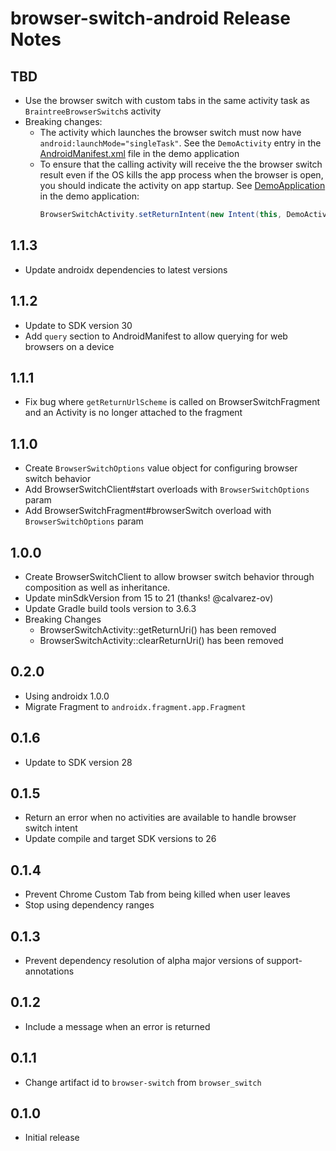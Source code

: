 # browser-switch-android Release Notes

## TBD

* Use the browser switch with custom tabs in the same activity task as `BraintreeBrowserSwitch`s activity
* Breaking changes:
  * The activity which launches the browser switch must now have `android:launchMode="singleTask"`. See the `DemoActivity` entry in the [AndroidManifest.xml](demo/src/main/AndroidManifest.xml) file in the demo application
  * To ensure that the calling activity will receive the the browser switch result even if the OS kills the app process when the browser is open, you should indicate the activity on app startup. See [DemoApplication](demo/src/main/java/com/braintreepayments/browserswitch/demo/DemoApplication.java) in the demo application:
    ```java
    BrowserSwitchActivity.setReturnIntent(new Intent(this, DemoActivity.class))
    ```

## 1.1.3

* Update androidx dependencies to latest versions

## 1.1.2

* Update to SDK version 30
* Add `query` section to AndroidManifest to allow querying for web browsers on a device

## 1.1.1

* Fix bug where `getReturnUrlScheme` is called on BrowserSwitchFragment and an Activity is no longer attached to the fragment

## 1.1.0

* Create `BrowserSwitchOptions` value object for configuring browser switch behavior
* Add BrowserSwitchClient#start overloads with `BrowserSwitchOptions` param
* Add BrowserSwitchFragment#browserSwitch overload with `BrowserSwitchOptions` param

## 1.0.0

* Create BrowserSwitchClient to allow browser switch behavior through composition as well as inheritance.
* Update minSdkVersion from 15 to 21 (thanks! @calvarez-ov)
* Update Gradle build tools version to 3.6.3
* Breaking Changes
  * BrowserSwitchActivity::getReturnUri() has been removed
  * BrowserSwitchActivity::clearReturnUri() has been removed

## 0.2.0

* Using androidx 1.0.0
* Migrate Fragment to `androidx.fragment.app.Fragment`

## 0.1.6

* Update to SDK version 28

## 0.1.5

* Return an error when no activities are available to handle browser switch intent
* Update compile and target SDK versions to 26

## 0.1.4

* Prevent Chrome Custom Tab from being killed when user leaves
* Stop using dependency ranges

## 0.1.3

* Prevent dependency resolution of alpha major versions of support-annotations

## 0.1.2

* Include a message when an error is returned

## 0.1.1

* Change artifact id to `browser-switch` from `browser_switch`

## 0.1.0

* Initial release
